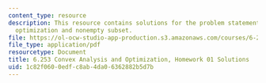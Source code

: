 ```yaml
---
content_type: resource
description: This resource contains solutions for the problem statements related to
  optimization and nonempty subset.
file: https://ol-ocw-studio-app-production.s3.amazonaws.com/courses/6-253-convex-analysis-and-optimization-spring-2012/1c82f0600edfc8ab4da06362882b5d7b_MIT6_253S12_hw01_sol.pdf
file_type: application/pdf
resourcetype: Document
title: 6.253 Convex Analysis and Optimization, Homework 01 Solutions
uid: 1c82f060-0edf-c8ab-4da0-6362882b5d7b
---
```

